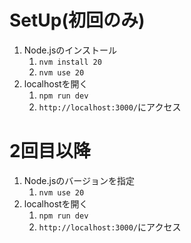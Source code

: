 # SetUp(初回のみ)

1. Node.jsのインストール
   1. `nvm install 20`
   2. `nvm use 20` 
2. localhostを開く
   1. `npm run dev`
   2. `http://localhost:3000/`にアクセス

# 2回目以降
1. Node.jsのバージョンを指定
   1. `nvm use 20`
2. localhostを開く
   1. `npm run dev`
   2. `http://localhost:3000/`にアクセス
